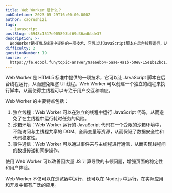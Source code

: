 ```yaml
---
title: Web Worker 是什么？
pubDatetime: 2023-05-29T16:00:00.000Z
author: caorushizi
tags:
  - javascript
postSlug: c6948c1517e905893bf69d36adbbde37
description: >-
  WebWorker是HTML5标准中提供的一项技术，它可以让JavaScript脚本在后台线程运行，从而避免阻塞UI线程。WebWorker可以创建一个独立的线程来执行脚本，从而使得主线程可以专注于用
difficulty: 2
questionNumber: 19
source: >-
  https://fe.ecool.fun/topic-answer/9ae6ebb4-5aae-4a1b-b0e8-15e1b12bc178?orderBy=updateTime&order=desc&tagId=10
---
```


Web Worker 是 HTML5 标准中提供的一项技术，它可以让 JavaScript 脚本在后台线程运行，从而避免阻塞 UI 线程。Web Worker 可以创建一个独立的线程来执行脚本，从而使得主线程可以专注于用户交互和响应。

Web Worker 的主要特点包括：

1.  独立线程：Web Worker 可以在独立的线程中运行 JavaScript 代码，从而避免了在主线程中运行耗时任务的风险。
2.  沙箱环境：Web Worker 运行的 JavaScript 代码在一个受限的沙箱环境中，不能访问与主线程共享的 DOM、全局变量等资源，从而保证了数据安全性和代码稳定性。
3.  事件通信：Web Worker 可以通过事件来与主线程进行通信，从而实现线程间的数据传递和同步操作。

使用 Web Worker 可以改善因大量 JS 计算导致的卡顿问题，增强页面的稳定性和用户体验。

Web Worker 不仅可以在浏览器中运行，还可以在 Node.js 中运行，在实际应用和开发中都有广泛的应用。
